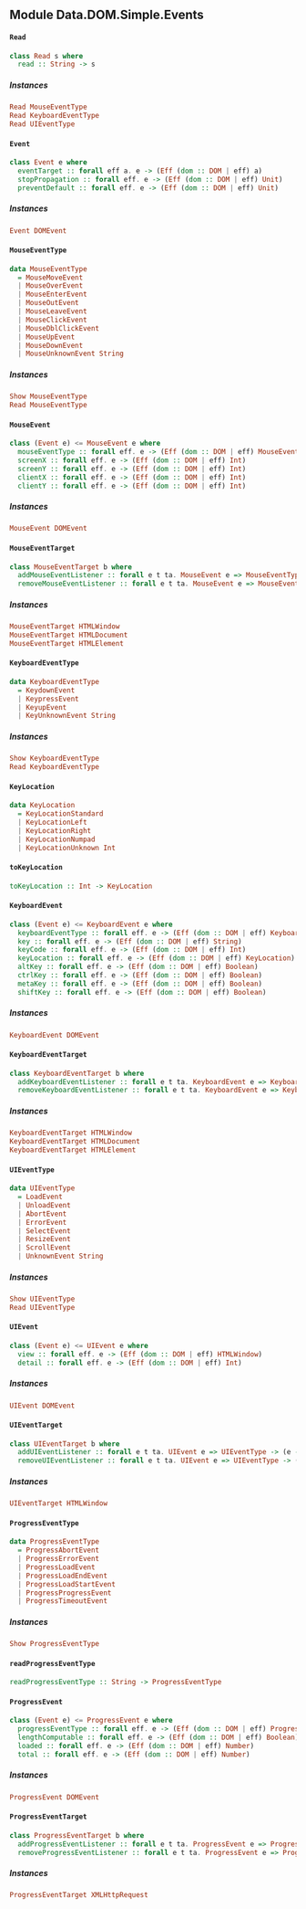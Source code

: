 ## Module Data.DOM.Simple.Events

#### `Read`

``` purescript
class Read s where
  read :: String -> s
```

##### Instances
``` purescript
Read MouseEventType
Read KeyboardEventType
Read UIEventType
```

#### `Event`

``` purescript
class Event e where
  eventTarget :: forall eff a. e -> (Eff (dom :: DOM | eff) a)
  stopPropagation :: forall eff. e -> (Eff (dom :: DOM | eff) Unit)
  preventDefault :: forall eff. e -> (Eff (dom :: DOM | eff) Unit)
```

##### Instances
``` purescript
Event DOMEvent
```

#### `MouseEventType`

``` purescript
data MouseEventType
  = MouseMoveEvent
  | MouseOverEvent
  | MouseEnterEvent
  | MouseOutEvent
  | MouseLeaveEvent
  | MouseClickEvent
  | MouseDblClickEvent
  | MouseUpEvent
  | MouseDownEvent
  | MouseUnknownEvent String
```

##### Instances
``` purescript
Show MouseEventType
Read MouseEventType
```

#### `MouseEvent`

``` purescript
class (Event e) <= MouseEvent e where
  mouseEventType :: forall eff. e -> (Eff (dom :: DOM | eff) MouseEventType)
  screenX :: forall eff. e -> (Eff (dom :: DOM | eff) Int)
  screenY :: forall eff. e -> (Eff (dom :: DOM | eff) Int)
  clientX :: forall eff. e -> (Eff (dom :: DOM | eff) Int)
  clientY :: forall eff. e -> (Eff (dom :: DOM | eff) Int)
```

##### Instances
``` purescript
MouseEvent DOMEvent
```

#### `MouseEventTarget`

``` purescript
class MouseEventTarget b where
  addMouseEventListener :: forall e t ta. MouseEvent e => MouseEventType -> (e -> Eff (dom :: DOM | t) Unit) -> b -> (Eff (dom :: DOM | ta) Unit)
  removeMouseEventListener :: forall e t ta. MouseEvent e => MouseEventType -> (e -> Eff (dom :: DOM | t) Unit) -> b -> (Eff (dom :: DOM | ta) Unit)
```

##### Instances
``` purescript
MouseEventTarget HTMLWindow
MouseEventTarget HTMLDocument
MouseEventTarget HTMLElement
```

#### `KeyboardEventType`

``` purescript
data KeyboardEventType
  = KeydownEvent
  | KeypressEvent
  | KeyupEvent
  | KeyUnknownEvent String
```

##### Instances
``` purescript
Show KeyboardEventType
Read KeyboardEventType
```

#### `KeyLocation`

``` purescript
data KeyLocation
  = KeyLocationStandard
  | KeyLocationLeft
  | KeyLocationRight
  | KeyLocationNumpad
  | KeyLocationUnknown Int
```

#### `toKeyLocation`

``` purescript
toKeyLocation :: Int -> KeyLocation
```

#### `KeyboardEvent`

``` purescript
class (Event e) <= KeyboardEvent e where
  keyboardEventType :: forall eff. e -> (Eff (dom :: DOM | eff) KeyboardEventType)
  key :: forall eff. e -> (Eff (dom :: DOM | eff) String)
  keyCode :: forall eff. e -> (Eff (dom :: DOM | eff) Int)
  keyLocation :: forall eff. e -> (Eff (dom :: DOM | eff) KeyLocation)
  altKey :: forall eff. e -> (Eff (dom :: DOM | eff) Boolean)
  ctrlKey :: forall eff. e -> (Eff (dom :: DOM | eff) Boolean)
  metaKey :: forall eff. e -> (Eff (dom :: DOM | eff) Boolean)
  shiftKey :: forall eff. e -> (Eff (dom :: DOM | eff) Boolean)
```

##### Instances
``` purescript
KeyboardEvent DOMEvent
```

#### `KeyboardEventTarget`

``` purescript
class KeyboardEventTarget b where
  addKeyboardEventListener :: forall e t ta. KeyboardEvent e => KeyboardEventType -> (e -> Eff (dom :: DOM | t) Unit) -> b -> (Eff (dom :: DOM | ta) Unit)
  removeKeyboardEventListener :: forall e t ta. KeyboardEvent e => KeyboardEventType -> (e -> Eff (dom :: DOM | t) Unit) -> b -> (Eff (dom :: DOM | ta) Unit)
```

##### Instances
``` purescript
KeyboardEventTarget HTMLWindow
KeyboardEventTarget HTMLDocument
KeyboardEventTarget HTMLElement
```

#### `UIEventType`

``` purescript
data UIEventType
  = LoadEvent
  | UnloadEvent
  | AbortEvent
  | ErrorEvent
  | SelectEvent
  | ResizeEvent
  | ScrollEvent
  | UnknownEvent String
```

##### Instances
``` purescript
Show UIEventType
Read UIEventType
```

#### `UIEvent`

``` purescript
class (Event e) <= UIEvent e where
  view :: forall eff. e -> (Eff (dom :: DOM | eff) HTMLWindow)
  detail :: forall eff. e -> (Eff (dom :: DOM | eff) Int)
```

##### Instances
``` purescript
UIEvent DOMEvent
```

#### `UIEventTarget`

``` purescript
class UIEventTarget b where
  addUIEventListener :: forall e t ta. UIEvent e => UIEventType -> (e -> Eff (dom :: DOM | t) Unit) -> b -> (Eff (dom :: DOM | ta) Unit)
  removeUIEventListener :: forall e t ta. UIEvent e => UIEventType -> (e -> Eff (dom :: DOM | t) Unit) -> b -> (Eff (dom :: DOM | ta) Unit)
```

##### Instances
``` purescript
UIEventTarget HTMLWindow
```

#### `ProgressEventType`

``` purescript
data ProgressEventType
  = ProgressAbortEvent
  | ProgressErrorEvent
  | ProgressLoadEvent
  | ProgressLoadEndEvent
  | ProgressLoadStartEvent
  | ProgressProgressEvent
  | ProgressTimeoutEvent
```

##### Instances
``` purescript
Show ProgressEventType
```

#### `readProgressEventType`

``` purescript
readProgressEventType :: String -> ProgressEventType
```

#### `ProgressEvent`

``` purescript
class (Event e) <= ProgressEvent e where
  progressEventType :: forall eff. e -> (Eff (dom :: DOM | eff) ProgressEventType)
  lengthComputable :: forall eff. e -> (Eff (dom :: DOM | eff) Boolean)
  loaded :: forall eff. e -> (Eff (dom :: DOM | eff) Number)
  total :: forall eff. e -> (Eff (dom :: DOM | eff) Number)
```

##### Instances
``` purescript
ProgressEvent DOMEvent
```

#### `ProgressEventTarget`

``` purescript
class ProgressEventTarget b where
  addProgressEventListener :: forall e t ta. ProgressEvent e => ProgressEventType -> (e -> Eff (dom :: DOM | t) Unit) -> b -> (Eff (dom :: DOM | ta) Unit)
  removeProgressEventListener :: forall e t ta. ProgressEvent e => ProgressEventType -> (e -> Eff (dom :: DOM | t) Unit) -> b -> (Eff (dom :: DOM | ta) Unit)
```

##### Instances
``` purescript
ProgressEventTarget XMLHttpRequest
```



